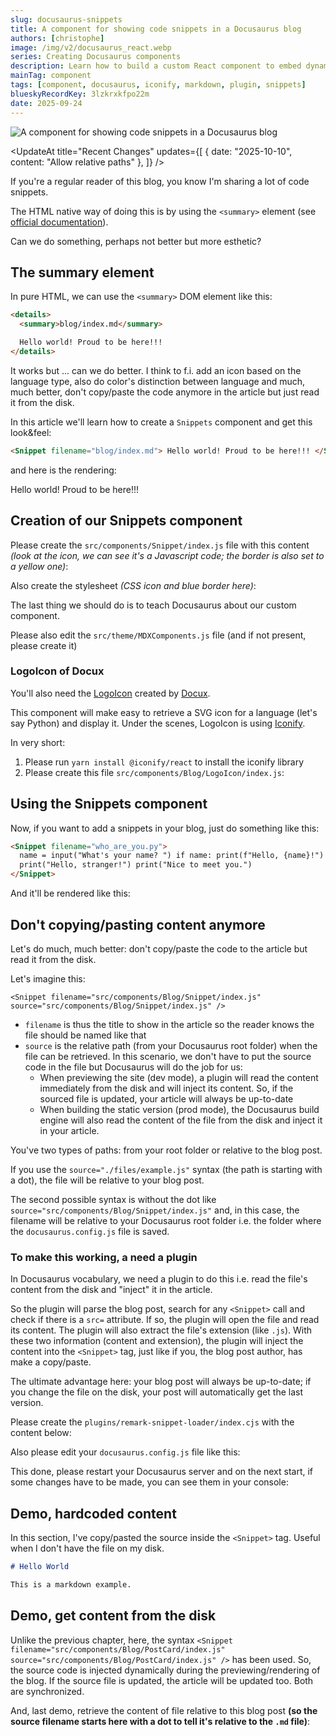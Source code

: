 ```yaml
---
slug: docusaurus-snippets
title: A component for showing code snippets in a Docusaurus blog
authors: [christophe]
image: /img/v2/docusaurus_react.webp
series: Creating Docusaurus components
description: Learn how to build a custom React component to embed dynamic code snippets in your Docusaurus blog for a more interactive reader experience.
mainTag: component
tags: [component, docusaurus, iconify, markdown, plugin, snippets]
blueskyRecordKey: 3lzkrxkfpo22m
date: 2025-09-24
---
```

<!-- markdownlint-disable MD046 -->
<!-- cspell:ignore iconify,docux,pyproject -->
![A component for showing code snippets in a Docusaurus blog](/img/v2/docusaurus_react.webp)

<UpdateAt
  title="Recent Changes"
  updates={[
    { date: "2025-10-10", content: "Allow relative paths" },
  ]}
/>

If you're a regular reader of this blog, you know I'm sharing a lot of code snippets.

The HTML native way of doing this is by using the `<summary>` element (see [official documentation](https://www.w3schools.com/tags/tag_summary.asp)).

Can we do something, perhaps not better but more esthetic?

<!-- truncate -->

## The summary element

In pure HTML, we can use the `<summary>` DOM element like this:

```html
<details>
  <summary>blog/index.md</summary>

  Hello world! Proud to be here!!!
</details>
```

<AlertBox variant="info" title="">
It works but ... can we do better. I think to f.i. add an icon based on the language type, also do color's distinction between language and much, much better, don't copy/paste the code anymore in the article but just read it from the disk.

</AlertBox>

In this article we'll learn how to create a `Snippets` component and get this look&feel:

```html
<Snippet filename="blog/index.md"> Hello world! Proud to be here!!! </Snippet>
```

and here is the rendering:

<Snippet filename="blog/index.md">

Hello world! Proud to be here!!!

</Snippet>

## Creation of our Snippets component

Please create the `src/components/Snippet/index.js` file with this content _(look at the icon, we can see it's a Javascript code; the border is also set to a yellow one)_:

<Snippet filename="src/components/Snippet/index.js" source="src/components/Snippet/index.js" />

Also create the stylesheet _(CSS icon and blue border here)_:

<Snippet filename="src/components/Snippet/styles.module.css" source="src/components/Snippet/styles.module.css" />

The last thing we should do is to teach Docusaurus about our custom component.

Please also edit the `src/theme/MDXComponents.js` file (and if not present, please create it)

<Snippet filename="src/theme/MDXComponents.js" source="./files/MDXComponents.js" />

### LogoIcon of Docux

You'll also need the [LogoIcon](https://docuxlab.com/blog/logoicon-component-docusaurus/) created by [Docux](https://github.com/Juniors017).

This component will make easy to retrieve a SVG icon for a language (let's say Python) and display it. Under the scenes, LogoIcon is using [Iconify](https://icon-sets.iconify.design/).

In very short:

1. Please run `yarn install @iconify/react` to install the iconify library
2. Please create this file `src/components/Blog/LogoIcon/index.js`:

<Snippet filename="src/components/Blog/LogoIcon/index.js" source="src/components/Blog/LogoIcon/index.js" />

## Using the Snippets component

Now, if you want to add a snippets in your blog, just do something like this:

```html
<Snippet filename="who_are_you.py">
  name = input("What's your name? ") if name: print(f"Hello, {name}!") else:
  print("Hello, stranger!") print("Nice to meet you.")
</Snippet>
```

And it'll be rendered like this:

<Snippet filename="who_are_you.py" source="./files/who_are_you.py" />

## Don't copying/pasting content anymore

Let's do much, much better: don't copy/paste the code to the article but read it from the disk.

Let's imagine this:

`<Snippet filename="src/components/Blog/Snippet/index.js" source="src/components/Blog/Snippet/index.js" />`

- `filename` is thus the title to show in the article so the reader knows the file should be named like that
- `source` is the relative path (from your Docusaurus root folder) when the file can be retrieved. In this scenario, we don't have to put the source code in the file but Docusaurus will do the job for us:
  - When previewing the site (dev mode), a plugin will read the content immediately from the disk and will inject its content. So, if the sourced file is updated, your article will always be up-to-date
  - When building the static version (prod mode), the Docusaurus build engine will also read the content of the file from the disk and inject it in your article.

<AlertBox variant="caution" title="">
You've two types of paths: from your root folder or relative to the blog post.

If you use the `source="./files/example.js"` syntax (the path is starting with a dot), the file will be relative to your blog post.

The second possible syntax is without the dot like `source="src/components/Blog/Snippet/index.js"` and, in this case, the filename will be relative to your Docusaurus root folder i.e. the folder where the `docusaurus.config.js` file is saved.

</AlertBox>

### To make this working, a need a plugin

In Docusaurus vocabulary, we need a plugin to do this i.e. read the file's content from the disk and "inject" it in the article.

So the plugin will parse the blog post, search for any `<Snippet>` call and check if there is a `src=` attribute. If so, the plugin will open the file and read its content. The plugin will also extract the file's extension (like `.js`). With these two information (content and extension), the plugin will inject the content into the `<Snippet>` tag, just like if you, the blog post author, has make a copy/paste.

The ultimate advantage here: your blog post will always be up-to-date; if you change the file on the disk, your post will automatically get the last version.

Please create the `plugins/remark-snippet-loader/index.cjs` with the content below:

<Snippet filename="plugins/remark-snippet-loader/index.cjs" source="plugins/remark-snippet-loader/index.cjs" />

Also please edit your `docusaurus.config.js` file like this:

<Snippet filename="docusaurus.config.js" source="./files/docusaurus.config.js" />

This done, please restart your Docusaurus server and on the next start, if some changes have to be made, you can see them in your console:

## Demo, hardcoded content

In this section, I've copy/pasted the source inside the `<Snippet>` tag. Useful when I don't have the file on my disk.

<Snippet filename="sample.apacheconf" source="./files/sample.apacheconf" />

<Snippet filename="sample.asm" source="./files/sample.asm" />

<Snippet filename="script.sh" source="./files/script.sh" />

<Snippet filename="script.bat" source="./files/script.bat" />

<Snippet filename="styles.css" source="./files/styles.css" />

<Snippet filename="data.csv" source="./files/data.csv" />

<Snippet filename="change.diff" source="./files/change.diff" />

<Snippet filename="Dockerfile" source="./files/Dockerfile" />

<Snippet filename="login.feature" source="./files/login.feature" />

<Snippet filename="hello.html" source="./files/hello.html" />

<Snippet filename=".gitignore" source="./files/.gitignore" />

<Snippet filename="config.ini" source="./files/config.ini" />

<Snippet filename="HelloWorld.java" source="./files/HelloWorld.java" />

<Snippet filename="script.js" source="./files/script.js" />

<Snippet filename="data.json" source="./files/data.json" />

<Snippet filename="application.log" source="./files/application.log" />

<Snippet filename="makefile" source="./files/makefile" />

<Snippet filename="readme.md">

```md
# Hello World

This is a markdown example.
```

</Snippet>

<Snippet filename="hello_world.pas" source="./files/hello_world.pas" />

<Snippet filename="HelloWorld.php" source="./files/HelloWorld.php" />

<Snippet filename="Hello_World.ps1" source="./files/Hello_World.ps1" />

<Snippet filename="hello_world.py" source="./files/hello_world.part2.py" />

<Snippet filename="active.sql" source="./files/active.sql" />

<Snippet filename="logo.svg" source="./files/logo.svg" />

<Snippet filename="pyproject.toml" source="./files/pyproject.toml" />

<Snippet filename="HelloWorld.vb" source="./files/HelloWorld.vb" />

<Snippet filename="message.xml" source="./files/message.xml" />

<Snippet filename="config.yaml" source="./files/config.yaml" />

## Demo, get content from the disk

Unlike the previous chapter, here, the syntax `<Snippet filename="src/components/Blog/PostCard/index.js" source="src/components/Blog/PostCard/index.js" />` has been used. So, the source code is injected dynamically during the previewing/rendering of the blog. If the source file is updated, the article will be updated too. Both are synchronized.

<Snippet filename="src/components/Blog/PostCard/index.js" source="src/components/Blog/PostCard/index.js" />

<Snippet filename="src/components/Blog/PostCard/readme.md" source="src/components/Blog/PostCard/readme.md" />

<Snippet filename="src/components/Blog/PostCard/styles.module.css" source="src/components/Blog/PostCard/styles.module.css" />

And, last demo, retrieve the content of file relative to this blog post **(so the source filename starts here with a dot to tell it's relative to the `.md` file)**:

<Snippet filename="./files/hello_world.py" source="./files/hello_world.py" />